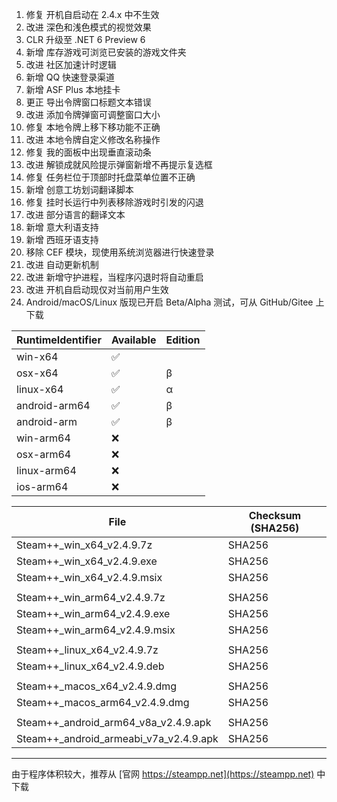 1. 修复 开机自启动在 2.4.x 中不生效
2. 改进 深色和浅色模式的视觉效果
3. CLR 升级至 .NET 6 Preview 6
4. 新增 库存游戏可浏览已安装的游戏文件夹
5. 改进 社区加速计时逻辑
6. 新增 QQ 快速登录渠道
7. 新增 ASF Plus 本地挂卡
8. 更正 导出令牌窗口标题文本错误
9. 改进 添加令牌弹窗可调整窗口大小
10. 修复 本地令牌上移下移功能不正确
11. 改进 本地令牌自定义修改名称操作
12. 修复 我的面板中出现垂直滚动条
13. 改进 解锁成就风险提示弹窗新增不再提示复选框
14. 修复 任务栏位于顶部时托盘菜单位置不正确
15. 新增 创意工坊划词翻译脚本
16. 修复 挂时长运行中列表移除游戏时引发的闪退
17. 改进 部分语言的翻译文本
18. 新增 意大利语支持
19. 新增 西班牙语支持
20. 移除 CEF 模块，现使用系统浏览器进行快速登录
21. 改进 自动更新机制
22. 改进 新增守护进程，当程序闪退时将自动重启
23. 改进 开机自启动现仅对当前用户生效
24. Android/macOS/Linux 版现已开启 Beta/Alpha 测试，可从 GitHub/Gitee 上下载

|  RuntimeIdentifier  |  Available  |  Edition  |
|  ----  |  ----  |  ----  |
| win-x64  | ✅ | |
| osx-x64  | ✅ | β |
| linux-x64  | ✅ | α |
| android-arm64  | ✅ | β |
| android-arm  | ✅ | β |
| win-arm64  | ❌ | |
| osx-arm64  | ❌ | |
| linux-arm64  | ❌ | |
| ios-arm64  | ❌ |  |

|  File  | Checksum (SHA256)  |
|  ----  |  ----  |
| Steam++_win_x64_v2.4.9.7z  | SHA256 |
| Steam++_win_x64_v2.4.9.exe  | SHA256 |
| Steam++_win_x64_v2.4.9.msix  | SHA256 |
| | |
| Steam++_win_arm64_v2.4.9.7z  | SHA256 |
| Steam++_win_arm64_v2.4.9.exe  | SHA256 |
| Steam++_win_arm64_v2.4.9.msix  | SHA256 |
| | |
| Steam++_linux_x64_v2.4.9.7z  | SHA256 |
| Steam++_linux_x64_v2.4.9.deb  | SHA256 |
| | |
| Steam++_macos_x64_v2.4.9.dmg  | SHA256 |
| Steam++_macos_arm64_v2.4.9.dmg  | SHA256 |
| | |
| Steam++_android_arm64_v8a_v2.4.9.apk  | SHA256 |
| Steam++_android_armeabi_v7a_v2.4.9.apk  | SHA256 |

***

由于程序体积较大，推荐从 [官网 https://steampp.net](https://steampp.net) 中下载
